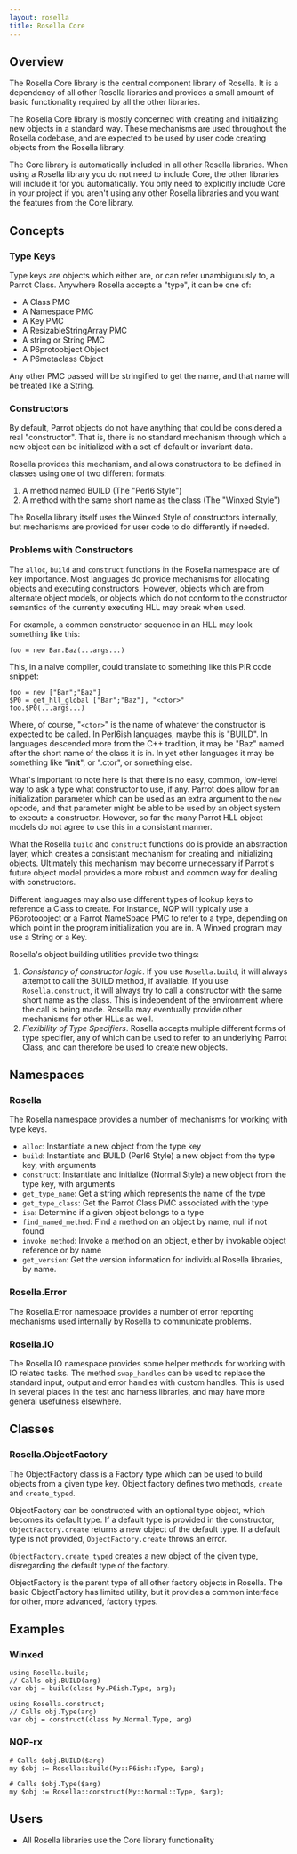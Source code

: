 ```yaml
---
layout: rosella
title: Rosella Core
---
```


## Overview

The Rosella Core library is the central component library of Rosella. It is
a dependency of all other Rosella libraries and provides a small amount of
basic functionality required by all the other libraries.

The Rosella Core library is mostly concerned with creating and initializing
new objects in a standard way. These mechanisms are used throughout the
Rosella codebase, and are expected to be used by user code creating objects
from the Rosella library.

The Core library is automatically included in all other Rosella libraries.
When using a Rosella library you do not need to include Core, the other
libraries will include it for you automatically. You only need to explicitly
include Core in your project if you aren't using any other Rosella libraries
and you want the features from the Core library.

## Concepts

### Type Keys

Type keys are objects which either are, or can refer unambiguously to, a
Parrot Class. Anywhere Rosella accepts a "type", it can be one of:

* A Class PMC
* A Namespace PMC
* A Key PMC
* A ResizableStringArray PMC
* A string or String PMC
* A P6protoobject Object
* A P6metaclass Object

Any other PMC passed will be stringified to get the name, and that name will
be treated like a String.

### Constructors

By default, Parrot objects do not have anything that could be considered a
real "constructor". That is, there is no standard mechanism through which a
new object can be initialized with a set of default or invariant data.

Rosella provides this mechanism, and allows constructors to be defined in
classes using one of two different formats:

1. A method named BUILD (The "Perl6 Style")
2. A method with the same short name as the class (The "Winxed Style")

The Rosella library itself uses the Winxed Style of constructors internally,
but mechanisms are provided for user code to do differently if needed.

### Problems with Constructors

The `alloc`, `build` and `construct` functions in the Rosella namespace are of
key importance. Most languages do provide mechanisms for allocating objects
and executing constructors. However, objects which are from alternate object
models, or objects which do not conform to the constructor semantics of the
currently executing HLL may break when used.

For example, a common constructor sequence in an HLL may look something like
this:

    foo = new Bar.Baz(...args...)

This, in a naive compiler, could translate to something like this PIR code
snippet:

    foo = new ["Bar";"Baz"]
    $P0 = get_hll_global ["Bar";"Baz"], "<ctor>"
    foo.$P0(...args...)

Where, of course, "`<ctor>`" is the name of whatever the constructor is
expected to be called. In Perl6ish languages, maybe this is "BUILD". In
languages descended more from the C++ tradition, it may be "Baz" named after
the short name of the class it is in. In yet other languages it may be
something like "__init__", or ".ctor", or something else.

What's important to note here is that there is no easy, common, low-level way
to ask a type what constructor to use, if any. Parrot does allow for an
initialization parameter which can be used as an extra argument to the `new`
opcode, and that parameter might be able to be used by an object system to
execute a constructor. However, so far the many Parrot HLL object models do
not agree to use this in a consistant manner.

What the Rosella `build` and `construct` functions do is provide an
abstraction layer, which creates a consistant mechanism for creating and
initializing objects. Ultimately this mechanism may become unnecessary if
Parrot's future object model provides a more robust and common way for dealing
with constructors.

Different languages may also use different types of lookup keys to reference
a Class to create. For instance, NQP will typically use a P6protoobject or
a Parrot NameSpace PMC to refer to a type, depending on which point in the
program initialization you are in. A Winxed program may use a String or a
Key.

Rosella's object building utilities provide two things:

1. *Consistancy of constructor logic*. If you use `Rosella.build`, it will
   always attempt to call the BUILD method, if available. If you use
   `Rosella.construct`, it will always try to call a constructor with the same
   short name as the class. This is independent of the environment where the
   call is being made. Rosella may eventually provide other mechanisms for
   other HLLs as well.
2. *Flexibility of Type Specifiers*. Rosella accepts multiple different forms
   of type specifier, any of which can be used to refer to an underlying
   Parrot Class, and can therefore be used to create new objects.

## Namespaces

### Rosella

The Rosella namespace provides a number of mechanisms for working with type
keys.

* `alloc`: Instantiate a new object from the type key
* `build`: Instantiate and BUILD (Perl6 Style) a new object from the
        type key, with arguments
* `construct`: Instantiate and initialize (Normal Style) a new object
        from the type key, with arguments
* `get_type_name`: Get a string which represents the name of the type
* `get_type_class`: Get the Parrot Class PMC associated with the type
* `isa`: Determine if a given object belongs to a type
* `find_named_method`: Find a method on an object by name, null if not found
* `invoke_method`: Invoke a method on an object, either by invokable object
        reference or by name
* `get_version`: Get the version information for individual Rosella libraries,
        by name.

### Rosella.Error

The Rosella.Error namespace provides a number of error reporting mechanisms
used internally by Rosella to communicate problems.

### Rosella.IO

The Rosella.IO namespace provides some helper methods for working with IO
related tasks. The method `swap_handles` can be used to replace the standard
input, output and error handles with custom handles. This is used in several
places in the test and harness libraries, and may have more general usefulness
elsewhere.

## Classes

### Rosella.ObjectFactory

The ObjectFactory class is a Factory type which can be used to build objects
from a given type key. Object factory defines two methods, `create` and
`create_typed`.

ObjectFactory can be constructed with an optional type object, which becomes
its default type. If a default type is provided in the constructor,
`ObjectFactory.create` returns a new object of the default type. If a default
type is not provided, `ObjectFactory.create` throws an error.

`ObjectFactory.create_typed` creates a new object of the given type,
disregarding the default type of the factory.

ObjectFactory is the parent type of all other factory objects in Rosella.
The basic ObjectFactory has limited utility, but it provides a common
interface for other, more advanced, factory types.

## Examples

### Winxed

    using Rosella.build;
    // Calls obj.BUILD(arg)
    var obj = build(class My.P6ish.Type, arg);

    using Rosella.construct;
    // Calls obj.Type(arg)
    var obj = construct(class My.Normal.Type, arg)

### NQP-rx

    # Calls $obj.BUILD($arg)
    my $obj := Rosella::build(My::P6ish::Type, $arg);

    # Calls $obj.Type($arg)
    my $obj := Rosella::construct(My::Normal::Type, $arg);

## Users

* All Rosella libraries use the Core library functionality
